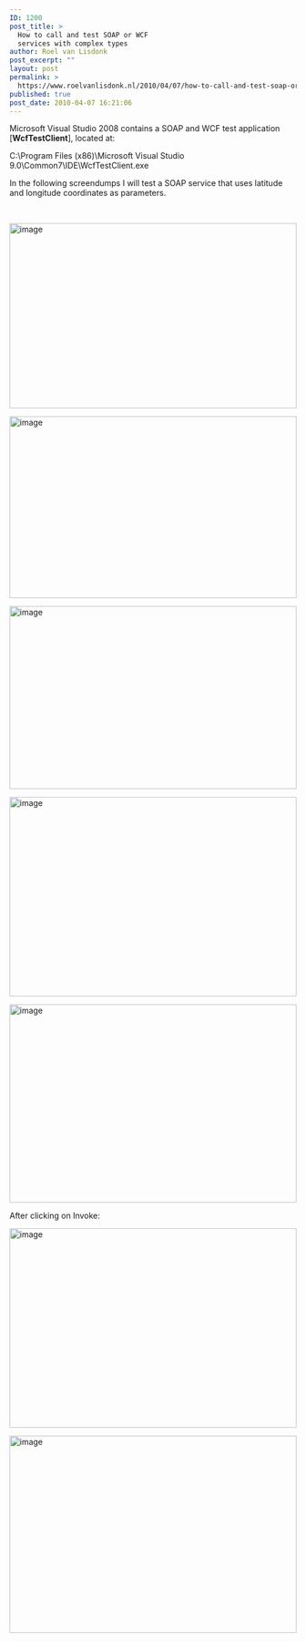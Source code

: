 ```yaml
---
ID: 1200
post_title: >
  How to call and test SOAP or WCF
  services with complex types
author: Roel van Lisdonk
post_excerpt: ""
layout: post
permalink: >
  https://www.roelvanlisdonk.nl/2010/04/07/how-to-call-and-test-soap-or-wcf-services-with-complex-types/
published: true
post_date: 2010-04-07 16:21:06
---
```

<p>Microsoft Visual Studio 2008 contains a SOAP and WCF test application [<strong>WcfTestClient</strong>], located at:</p>  <p>C:\Program Files (x86)\Microsoft Visual Studio 9.0\Common7\IDE\WcfTestClient.exe</p>  <p>In the following screendumps I will test a SOAP service that uses latitude and longitude coordinates as parameters.</p>  <p>&#160;</p>  <p><a href="http://www.roelvanlisdonk.nl/wp-content/uploads/2010/04/image1.png"><img style="border-bottom: 0px; border-left: 0px; display: inline; border-top: 0px; border-right: 0px" title="image" border="0" alt="image" src="http://www.roelvanlisdonk.nl/wp-content/uploads/2010/04/image_thumb1.png" width="504" height="325" /></a> </p>  <p><a href="http://www.roelvanlisdonk.nl/wp-content/uploads/2010/04/image2.png"><img style="border-bottom: 0px; border-left: 0px; display: inline; border-top: 0px; border-right: 0px" title="image" border="0" alt="image" src="http://www.roelvanlisdonk.nl/wp-content/uploads/2010/04/image_thumb2.png" width="504" height="319" /></a> </p>  <p><a href="http://www.roelvanlisdonk.nl/wp-content/uploads/2010/04/image3.png"><img style="border-bottom: 0px; border-left: 0px; display: inline; border-top: 0px; border-right: 0px" title="image" border="0" alt="image" src="http://www.roelvanlisdonk.nl/wp-content/uploads/2010/04/image_thumb3.png" width="504" height="321" /></a> </p>  <p><a href="http://www.roelvanlisdonk.nl/wp-content/uploads/2010/04/image4.png"><img style="border-bottom: 0px; border-left: 0px; display: inline; border-top: 0px; border-right: 0px" title="image" border="0" alt="image" src="http://www.roelvanlisdonk.nl/wp-content/uploads/2010/04/image_thumb4.png" width="504" height="350" /></a> </p>  <p><a href="http://www.roelvanlisdonk.nl/wp-content/uploads/2010/04/image5.png"><img style="border-bottom: 0px; border-left: 0px; display: inline; border-top: 0px; border-right: 0px" title="image" border="0" alt="image" src="http://www.roelvanlisdonk.nl/wp-content/uploads/2010/04/image_thumb5.png" width="504" height="348" /></a> </p>  <p>After clicking on Invoke:</p>  <p><a href="http://www.roelvanlisdonk.nl/wp-content/uploads/2010/04/image6.png"><img style="border-bottom: 0px; border-left: 0px; display: inline; border-top: 0px; border-right: 0px" title="image" border="0" alt="image" src="http://www.roelvanlisdonk.nl/wp-content/uploads/2010/04/image_thumb6.png" width="504" height="350" /></a> </p>  <p><a href="http://www.roelvanlisdonk.nl/wp-content/uploads/2010/04/image7.png"><img style="border-bottom: 0px; border-left: 0px; display: inline; border-top: 0px; border-right: 0px" title="image" border="0" alt="image" src="http://www.roelvanlisdonk.nl/wp-content/uploads/2010/04/image_thumb7.png" width="504" height="346" /></a></p>